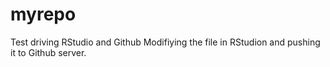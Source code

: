 # myrepo
Test driving RStudio and Github
Modifiying the file in RStudion and pushing it to Github server. 